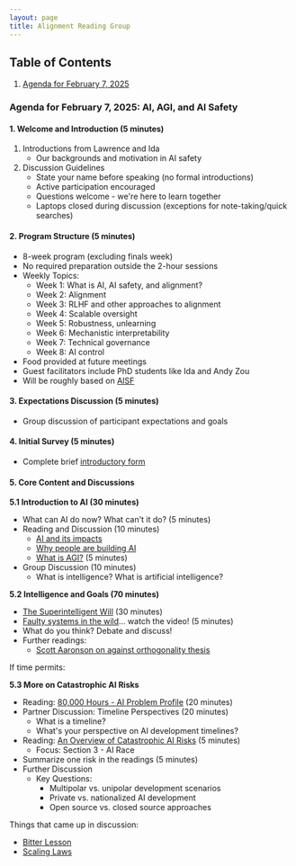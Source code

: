 ```yaml
---
layout: page
title: Alignment Reading Group
---
```

## Table of Contents

1. [Agenda for February 7, 2025](#agenda-for-february-7-2025-ai-agi-and-ai-safety)


### Agenda for February 7, 2025: AI, AGI, and AI Safety

#### 1. Welcome and Introduction (5 minutes)
1. Introductions from Lawrence and Ida
   * Our backgrounds and motivation in AI safety
2. Discussion Guidelines
   * State your name before speaking (no formal introductions)
   * Active participation encouraged
   * Questions welcome - we're here to learn together
   * Laptops closed during discussion (exceptions for note-taking/quick searches)

#### 2. Program Structure (5 minutes)
* 8-week program (excluding finals week)
* No required preparation outside the 2-hour sessions
* Weekly Topics:
  * Week 1: What is AI, AI safety, and alignment?
  * Week 2: Alignment
  * Week 3: RLHF and other approaches to alignment
  * Week 4: Scalable oversight
  * Week 5: Robustness, unlearning
  * Week 6: Mechanistic interpretability
  * Week 7: Technical governance
  * Week 8: AI control
* Food provided at future meetings
* Guest facilitators include PhD students like Ida and Andy Zou
* Will be roughly based on [AISF](https://course.aisafetyfundamentals.com/alignment)

#### 3. Expectations Discussion (5 minutes)
* Group discussion of participant expectations and goals

#### 4. Initial Survey (5 minutes)
* Complete brief [introductory form](https://docs.google.com/forms/d/e/1FAIpQLSeTaOr4pMsmTWqIv2rIjoZ_Jw5WCMp8HmSNvEEUqqwyILkP5Q/viewform?usp=dialog)

#### 5. Core Content and Discussions
**5.1 Introduction to AI (30 minutes)**
* What can AI do now? What can't it do? (5 minutes)
* Reading and Discussion (10 minutes)
  * [AI and its impacts](https://aisafetyfundamentals.com/blog/ai-and-its-impacts/) 
  * [Why people are building AI](https://aisafetyfundamentals.com/blog/why-are-people-building-ai-systems/) 
  * [What is AGI?](https://www.lesswrong.com/w/artificial-general-intelligence-agi) (5 minutes)
* Group Discussion (10 minutes)
    * What is intelligence? What is artificial intelligence?

**5.2 Intelligence and Goals (70 minutes)**
* [The Superintelligent Will](https://nickbostrom.com/superintelligentwill.pdf) (30 minutes)
* [Faulty systems in the wild](https://openai.com/index/faulty-reward-functions/)... watch the video! (5 minutes)
* What do you think? Debate and discuss!
* Further readings:
  * [Scott Aaronson on against orthogonality thesis](https://scottaaronson.blog/?p=7064)

If time permits:

**5.3 More on Catastrophic AI Risks**
* Reading: [80,000 Hours - AI Problem Profile](https://80000hours.org/problem-profiles/artificial-intelligence/) (20 minutes)
* Partner Discussion: Timeline Perspectives (20 minutes)
  * What is a timeline?
  * What's your perspective on AI development timelines?
* Reading: [An Overview of Catastrophic AI Risks](https://arxiv.org/pdf/2306.12001) (5 minutes)
  * Focus: Section 3 - AI Race
* Summarize one risk in the readings (5 minutes)
* Further Discussion 
  * Key Questions:
    * Multipolar vs. unipolar development scenarios
    * Private vs. nationalized AI development
    * Open source vs. closed source approaches

Things that came up in discussion:
* [Bitter Lesson](http://www.incompleteideas.net/IncIdeas/BitterLesson.html)
* [Scaling Laws](https://arxiv.org/pdf/2001.08361)



